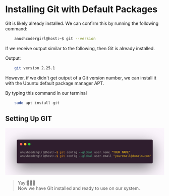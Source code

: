 # Installing Git with Default Packages

Git is likely already installed. We can confirm this by running the following command:

```bash
    anushcodergirl@host:~$ git --version
```
If we receive output similar to the following, then Git is already installed.

Output: 

```bash
    git version 2.25.1
```

However, if we didn't get output of a Git version number, we can install it with the Ubuntu default package manager APT.

By typing this command in our terminal
```bash
    sudo apt install git
```

## Setting Up GIT

![Git Config Username & email](/Git/assets/git.png)

<blockquote>Yay!🎉🎉🎉 <br/>
Now we have Git installed and ready to use on our system.</blockquote>